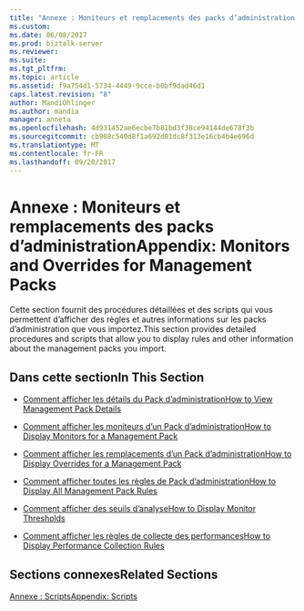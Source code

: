 ```yaml
---
title: "Annexe : Moniteurs et remplacements des packs d’administration | Documents Microsoft"
ms.custom: 
ms.date: 06/08/2017
ms.prod: biztalk-server
ms.reviewer: 
ms.suite: 
ms.tgt_pltfrm: 
ms.topic: article
ms.assetid: f9a754d1-5734-4449-9cce-b0bf9dad46d1
caps.latest.revision: "8"
author: MandiOhlinger
ms.author: mandia
manager: anneta
ms.openlocfilehash: 4d931452ae6ecbe7b81bd3f38ce94144de678f3b
ms.sourcegitcommit: cb908c540d8f1a692d01dc8f313e16cb4b4e696d
ms.translationtype: MT
ms.contentlocale: fr-FR
ms.lasthandoff: 09/20/2017
---
```

# <a name="appendix-monitors-and-overrides-for-management-packs"></a><span data-ttu-id="eeec1-102">Annexe : Moniteurs et remplacements des packs d’administration</span><span class="sxs-lookup"><span data-stu-id="eeec1-102">Appendix: Monitors and Overrides for Management Packs</span></span>
<span data-ttu-id="eeec1-103">Cette section fournit des procédures détaillées et des scripts qui vous permettent d’afficher des règles et autres informations sur les packs d’administration que vous importez.</span><span class="sxs-lookup"><span data-stu-id="eeec1-103">This section provides detailed procedures and scripts that allow you to display rules and other information about the management packs you import.</span></span>  
  
## <a name="in-this-section"></a><span data-ttu-id="eeec1-104">Dans cette section</span><span class="sxs-lookup"><span data-stu-id="eeec1-104">In This Section</span></span>  
  
-   [<span data-ttu-id="eeec1-105">Comment afficher les détails du Pack d’administration</span><span class="sxs-lookup"><span data-stu-id="eeec1-105">How to View Management Pack Details</span></span>](../technical-guides/how-to-view-management-pack-details.md)  
  
-   [<span data-ttu-id="eeec1-106">Comment afficher les moniteurs d’un Pack d’administration</span><span class="sxs-lookup"><span data-stu-id="eeec1-106">How to Display Monitors for a Management Pack</span></span>](../technical-guides/how-to-display-monitors-for-a-management-pack.md)  
  
-   [<span data-ttu-id="eeec1-107">Comment afficher les remplacements d’un Pack d’administration</span><span class="sxs-lookup"><span data-stu-id="eeec1-107">How to Display Overrides for a Management Pack</span></span>](../technical-guides/how-to-display-overrides-for-a-management-pack.md)  
  
-   [<span data-ttu-id="eeec1-108">Comment afficher toutes les règles de Pack d’administration</span><span class="sxs-lookup"><span data-stu-id="eeec1-108">How to Display All Management Pack Rules</span></span>](../technical-guides/how-to-display-all-management-pack-rules.md)  
  
-   [<span data-ttu-id="eeec1-109">Comment afficher des seuils d’analyse</span><span class="sxs-lookup"><span data-stu-id="eeec1-109">How to Display Monitor Thresholds</span></span>](../technical-guides/how-to-display-monitor-thresholds.md)  
  
-   [<span data-ttu-id="eeec1-110">Comment afficher les règles de collecte des performances</span><span class="sxs-lookup"><span data-stu-id="eeec1-110">How to Display Performance Collection Rules</span></span>](../technical-guides/how-to-display-performance-collection-rules.md)  
  
## <a name="related-sections"></a><span data-ttu-id="eeec1-111">Sections connexes</span><span class="sxs-lookup"><span data-stu-id="eeec1-111">Related Sections</span></span>  
 [<span data-ttu-id="eeec1-112">Annexe : Scripts</span><span class="sxs-lookup"><span data-stu-id="eeec1-112">Appendix: Scripts</span></span>](../technical-guides/appendix-scripts.md)